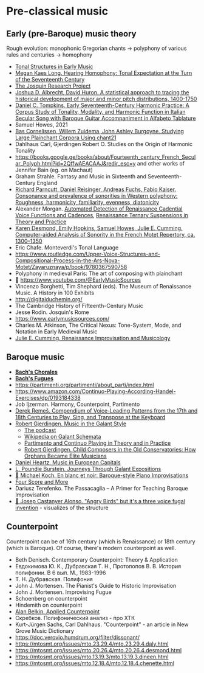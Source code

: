 Pre-classical music
===

Early (pre-Baroque) music theory
---

Rough evolution: monophonic Gregorian chants -> polyphony of various rules and centuries -> homophony

- [Tonal Structures in Early Music](https://www.amazon.com/Tonal-Structures-Early-Criticism-Analysis/dp/0815336381)
- [Megan Kaes Long. Hearing Homophony: Tonal Expectation at the Turn of the Seventeenth Century](https://www.amazon.com/Hearing-Homophony-Expectation-Seventeenth-Century/dp/0190851902)
- [The Josquin Research Project](https://josquin.stanford.edu/)
- [Joshua D. Albrecht, David Huron. A statistical approach to tracing the historical development of major and minor pitch distributions, 1400-1750](https://www.researchgate.net/publication/271788634_A_Statistical_Approach_to_Tracing_the_Historical_Development_of_Major_and_Minor_Pitch_Distributions_1400-1750)
- [Daniel C. Tompkins. Early Seventeenth-Century Harmonic Practice: A Corpus Study of Tonality, Modality, and Harmonic Function in Italian Secular Song with Baroque Guitar Accompaniment in Alfabeto Tablature](https://diginole.lib.fsu.edu/islandora/object/fsu:507731)
- Samuel Howes, 2021
- [Bas Cornelissen, Willem Zuidema, John Ashley Burgoyne. Studying Large Plainchant Corpora Using chant21](https://bascornelissen.nl/static/da5733ba9911944aac18f425be5068da/dlfm2020.pdf)
- Dahlhaus Carl, Gjerdingen Robert O. Studies on the Origin of Harmonic Tonality
- https://books.google.ge/books/about/Fourteenth_century_French_Secular_Polyph.html?id=2QffwAEACAAJ&redir_esc=y and other works of Jennifer Bain (eg. on Machaut)
- Graham Strahle. Fantasy and Music in Sixteenth and Seventeenth-Century England
- [Richard Parncutt, Daniel Reisinger, Andreas Fuchs, Fabio Kaiser. Consonance and prevalence of sonorities in Western polyphony: Roughness, harmonicity, familiarity, evenness, diatonicity](https://www.tandfonline.com/doi/full/10.1080/09298215.2018.1477804)
- Alexander Morgan. [Automated Detection of Renaissance Cadential Voice Functions and Cadences](https://crimwp.richardfreedman.sites.haverford.edu/?page_id=720), [Renaissance Ternary Suspensions in Theory and Practice](https://www.esm.rochester.edu/integral/33-2019/morgan/)
- [Karen Desmond, Emily Hopkins, Samuel Howes, Julie E. Cumming. Computer-aided Analysis of Sonority in the French Motet Repertory, ca. 1300–1350](https://www.mtosmt.org/issues/mto.20.26.4/mto.20.26.4.desmond.php)
- Eric Chafe. Monteverdi's Tonal Language
- https://www.routledge.com/Upper-Voice-Structures-and-Compositional-Process-in-the-Ars-Nova-Motet/Zayaruznaya/p/book/9780367590758
- Polyphony in medieval Paris: The art of composing with plainchant
- 🎥 https://www.youtube.com/@EarlyMusicSources
- Vincenzo Borghetti, Tim Shephard (eds). The Museum of Renaissance Music. A History in 100 Exhibits
- http://digitalduchemin.org/
- The Cambridge History of Fifteenth-Century Music
- Jesse Rodin. Josquin's Rome
- https://www.earlymusicsources.com/
- Charles M. Atkinson, The Critical Nexus: Tone-System, Mode, and Notation in Early Medieval Music
- [Julie E. Cumming. Renaissance Improvisation and Musicology](https://mtosmt.org/issues/mto.13.19.2/mto.13.19.2.cumming.html)


Baroque music
---

- [**Bach's Chorales**](bach_chorales.md)
- [**Bach's Fugues**](bach_fugues.md)
- https://partimenti.org/partimenti/about_parti/index.html
- https://www.amazon.com/Continuo-Playing-According-Handel-Exercises/dp/0193184338
- Job Ijzerman. Harmony, Counterpoint, Partimento
- [Derek Remeš. Compendium of Voice-Leading Patterns from the 17th and 18th Centuries to Play, Sing, and Transpose at the Keyboard](https://derekremes.com/wp-content/uploads/compendium_english.pdf)
- [Robert Gjerdingen. Music in the Galant Style](https://amzn.to/3LwcdIC) 
  - [The podcast](https://www.artofcomposing.com/aoc-011-partimenti-and-the-secrets-of-the-greatest-composers-an-interview-with-robert-gjerdingen)
  - [Wikipedia on Galant Schemata](https://en.wikipedia.org/wiki/Galant_Schemata)
  - [Partimento and Continuo Playing in Theory and in Practice](https://www.amazon.com/Partimento-Continuo-Practice-Collected-Institute/dp/9058678288)
  - [Robert Gjerdingen. Child Composers in the Old Conservatories: How Orphans Became Elite Musicians](https://www.amazon.com/Child-Composers-Old-Conservatories-Musicians/dp/0190653590)
- [Daniel Heartz. Music in European Capitals](https://amzn.to/34U1qXY)
- [L. Poundie Burstein. Journeys Through Galant Expositions](https://amzn.to/3gNdYmJ)
- [🎥 Michael Koch. En blanc et noir: Baroque-style Piano Improvisations](https://www.youtube.com/@enblancetnoir7516/videos)
- [Four Score and More](https://fourscoreandmore.org/resources/)
- Dariusz Terefenko. The Passacaglia – A Primer for Teaching Baroque Improvisation
- [🎥 Josep Castanyer Alonso. "Angry Birds" but it's a three voice fugal invention](https://www.youtube.com/watch?v=H7NRVbTIDKw) - visualizes of the structure


Counterpoint
---

Counterpoint can be of 16th century (which is Renaissance) or 18th century (which is Baroque). Of course, there's modern counterpoint as well.

- Beth Denisch. Contemporary Counterpoint: Theory & Application
- Евдокимова Ю. К., Дубравская Т. Н., Протопопов В. В. История полифонии. В 6 вып. М., 1983-1996
- Т. Н. Дубравская. Полифония
- John J. Mortensen. The Pianist's Guide to Historic Improvisation
- John J. Mortensen. Improvising Fugue
- Schoenberg on counterpoint
- Hindemith on counterpoint
- [Alan Belkin. Applied Counterpoint](https://www.youtube.com/watch?v=yPHC9Zf9s04&list=PLSntcNF64SVW2hG6S7j78_cXg_13ZWN0q)
- Скребков. Полифонический анализ - про ХТК
- Kurt-Jürgen Sachs, Carl Dahlhaus. "Counterpoint" - an article in New Grove Music Dictionary
- https://doc.verovio.humdrum.org/filter/dissonant/
- https://mtosmt.org/issues/mto.23.29.4/mto.23.29.4.daly.html
- https://mtosmt.org/issues/mto.20.26.4/mto.20.26.4.desmond.html
- https://mtosmt.org/issues/mto.13.19.3/mto.13.19.3.dineen.html
- https://mtosmt.org/issues/mto.12.18.4/mto.12.18.4.chenette.html
